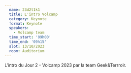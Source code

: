 ```yaml
---
  name: 23d2t1k1
  title: L'intro Volcamp
  category: Keynote
  format: Keynote
  speakers: 
    - Volcamp team
  time_start: '09h00'
  time_end: '09h15'
  slot: 13/10/2023
  room: Auditorium
---
```

L'intro du Jour 2 - Volcamp 2023 par la team Geek&Terrroir.


